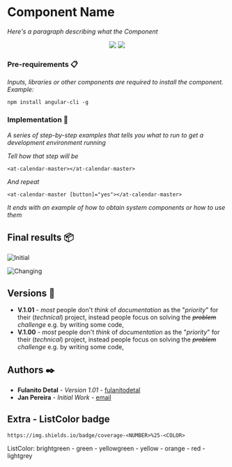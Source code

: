 # Component Name

_Here's a paragraph describing what the Component_

<p align="center">
    <img src="https://img.shields.io/badge/coverage-0%25-lightgrey" />
    <img src="https://img.shields.io/badge/version-1.02-blue" />
</p>

### Pre-requirements 📋

_Inputs, libraries or other components are required to install the component. Example:_

```
npm install angular-cli -g
```

### Implementation 🔧

_A series of step-by-step examples that tells you what to run to get a development environment running_

_Tell how that step will be_

```
<at-calendar-master></at-calendar-master>
```

_And repeat_

```
<at-calendar-master [button]="yes"></at-calendar-master>
```

_It ends with an example of how to obtain system components or how to use them_

## Final results 📦

![Initial](https://imgur.com/wGfISsA.jpg)

![Changing](https://imgur.com/uhiHOJU.jpg)

## Versions 📌

+ **V.1.01** - _most_ people don't _think_ of _documentation_ as the "_priority_" for their (_technical_) project,
instead people focus on solving the _~~problem~~_ _challenge_ e.g. by writing some code,
+ **V.1.00** - _most_ people don't _think_ of _documentation_ as the "_priority_" for their (_technical_) project,
instead people focus on solving the _~~problem~~_ _challenge_ e.g. by writing some code,

## Authors ✒️

* **Fulanito Detal** - *Version 1.01* - [fulanitodetal](japereira@futurshealth.com)
* **Jan Pereira** - *Initial Work* - [email](japereira@futurshealth.com)

## Extra -  ListColor badge

```
https://img.shields.io/badge/coverage-<NUMBER>%25-<COLOR>
```

ListColor: brightgreen - green - yellowgreen - yellow - orange - red - lightgrey
